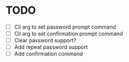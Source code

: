 # TODO
  - [ ] Cli arg to set password prompt command
  - [ ] Cli arg to set confirmation prompt command
  - [ ] Clear password support?
  - [ ] Add repeat password support
  - [ ] Add confirmation command
